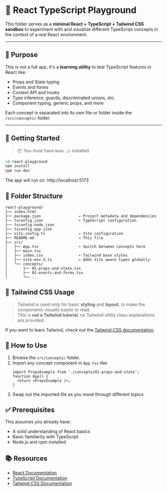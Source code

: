 # 🌠 React TypeScript Playground

This folder serves as a **minimal React + TypeScript + Tailwind CSS sandbox** to experiment with and visualize different TypeScript concepts in the context of a real React environment.

---

## 🎯 Purpose

This is not a full app, it's a **learning utility** to test TypeScript features in React like:

- Props and State typing
- Events and forms
- Context API and hooks
- Type inference, guards, discriminated unions, etc.
- Component typing, generic props, and more

Each concept is separated into its own file or folder inside the `/src/concepts/` folder.

---

## 🚀 Getting Started

> 📦 You must have `Node.js` installed.

```bash
cd react-playground
npm install
npm run dev
```
The app will run on: http://localhost:5173


## 📂 Folder Structure

``` plaintext
react-playground/
├── index.html
├── package.json                 ← Project metadata and dependencies
├── tsconfig.json                ← TypeScript configuration
├── tsconfig.node.json
├── tsconfig.app.json
├── vite.config.ts               ← Vite configuration  
├── README.md                    ← This file
├── src/
│   ├── App.tsx                  ← Switch between concepts here
│   ├── main.tsx
│   ├── index.css                ← Tailwind base styles
│   ├── vite-env.d.ts            ← Adds Vite aware types globally
│   └── concepts/
│       ├── 01-props-and-state.tsx
│       ├── 02-events-and-forms.tsx
│       └── ...
```

## 🎨 Tailwind CSS Usage

> Tailwind is used only for basic **styling** and **layout**, to make the components visually easier to read.<br>
> This is **not a Tailwind tutorial**, no Tailwind utility class explanations are provided.

If you want to learn Tailwind, check out the [Tailwind CSS documentation](https://tailwindcss.com/docs/installation).

## 📌 How to Use
1. Browse the `src/concepts/` folder.
2. Import any concept component in `App.tsx` like:
    ```tsx
    import PropsExample from './concepts/01-props-and-state';
    function App() {
      return <PropsExample />;
    }
    ```
3. Swap out the imported file as you move through different topics.

## ✅ Prerequisites
This assumes you already have:
- A solid understanding of React basics
- Basic familiarity with TypeScript
- Node.js and npm installed

## 📚 Resources
- [React Documentation](https://react.dev/learn)
- [TypeScript Documentation](https://www.typescriptlang.org/docs/)
- [Tailwind CSS Documentation](https://tailwindcss.com/docs/installation)
